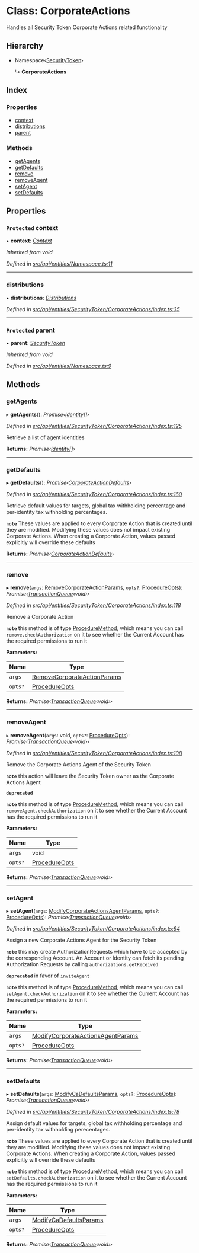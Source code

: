 # Class: CorporateActions

Handles all Security Token Corporate Actions related functionality

## Hierarchy

* Namespace‹[SecurityToken](securitytoken.md)›

  ↳ **CorporateActions**

## Index

### Properties

* [context](corporateactions.md#protected-context)
* [distributions](corporateactions.md#distributions)
* [parent](corporateactions.md#protected-parent)

### Methods

* [getAgents](corporateactions.md#getagents)
* [getDefaults](corporateactions.md#getdefaults)
* [remove](corporateactions.md#remove)
* [removeAgent](corporateactions.md#removeagent)
* [setAgent](corporateactions.md#setagent)
* [setDefaults](corporateactions.md#setdefaults)

## Properties

### `Protected` context

• **context**: *[Context](context.md)*

*Inherited from void*

*Defined in [src/api/entities/Namespace.ts:11](https://github.com/PolymathNetwork/polymesh-sdk/blob/44d12f59/src/api/entities/Namespace.ts#L11)*

___

###  distributions

• **distributions**: *[Distributions](distributions.md)*

*Defined in [src/api/entities/SecurityToken/CorporateActions/index.ts:35](https://github.com/PolymathNetwork/polymesh-sdk/blob/44d12f59/src/api/entities/SecurityToken/CorporateActions/index.ts#L35)*

___

### `Protected` parent

• **parent**: *[SecurityToken](securitytoken.md)*

*Inherited from void*

*Defined in [src/api/entities/Namespace.ts:9](https://github.com/PolymathNetwork/polymesh-sdk/blob/44d12f59/src/api/entities/Namespace.ts#L9)*

## Methods

###  getAgents

▸ **getAgents**(): *Promise‹[Identity](identity.md)[]›*

*Defined in [src/api/entities/SecurityToken/CorporateActions/index.ts:125](https://github.com/PolymathNetwork/polymesh-sdk/blob/44d12f59/src/api/entities/SecurityToken/CorporateActions/index.ts#L125)*

Retrieve a list of agent identities

**Returns:** *Promise‹[Identity](identity.md)[]›*

___

###  getDefaults

▸ **getDefaults**(): *Promise‹[CorporateActionDefaults](../interfaces/corporateactiondefaults.md)›*

*Defined in [src/api/entities/SecurityToken/CorporateActions/index.ts:160](https://github.com/PolymathNetwork/polymesh-sdk/blob/44d12f59/src/api/entities/SecurityToken/CorporateActions/index.ts#L160)*

Retrieve default values for targets, global tax withholding percentage and per-identity tax withholding percentages.

**`note`** These values are applied to every Corporate Action that is created until they are modified. Modifying these values
  does not impact existing Corporate Actions.
  When creating a Corporate Action, values passed explicitly will override these defaults

**Returns:** *Promise‹[CorporateActionDefaults](../interfaces/corporateactiondefaults.md)›*

___

###  remove

▸ **remove**(`args`: [RemoveCorporateActionParams](../interfaces/removecorporateactionparams.md), `opts?`: [ProcedureOpts](../interfaces/procedureopts.md)): *Promise‹[TransactionQueue](transactionqueue.md)‹void››*

*Defined in [src/api/entities/SecurityToken/CorporateActions/index.ts:118](https://github.com/PolymathNetwork/polymesh-sdk/blob/44d12f59/src/api/entities/SecurityToken/CorporateActions/index.ts#L118)*

Remove a Corporate Action

**`note`** this method is of type [ProcedureMethod](../interfaces/proceduremethod.md), which means you can call `remove.checkAuthorization`
  on it to see whether the Current Account has the required permissions to run it

**Parameters:**

Name | Type |
------ | ------ |
`args` | [RemoveCorporateActionParams](../interfaces/removecorporateactionparams.md) |
`opts?` | [ProcedureOpts](../interfaces/procedureopts.md) |

**Returns:** *Promise‹[TransactionQueue](transactionqueue.md)‹void››*

___

###  removeAgent

▸ **removeAgent**(`args`: void, `opts?`: [ProcedureOpts](../interfaces/procedureopts.md)): *Promise‹[TransactionQueue](transactionqueue.md)‹void››*

*Defined in [src/api/entities/SecurityToken/CorporateActions/index.ts:108](https://github.com/PolymathNetwork/polymesh-sdk/blob/44d12f59/src/api/entities/SecurityToken/CorporateActions/index.ts#L108)*

Remove the Corporate Actions Agent of the Security Token

**`note`** this action will leave the Security Token owner as the Corporate Actions Agent

**`deprecated`** 

**`note`** this method is of type [ProcedureMethod](../interfaces/proceduremethod.md), which means you can call `removeAgent.checkAuthorization`
  on it to see whether the Current Account has the required permissions to run it

**Parameters:**

Name | Type |
------ | ------ |
`args` | void |
`opts?` | [ProcedureOpts](../interfaces/procedureopts.md) |

**Returns:** *Promise‹[TransactionQueue](transactionqueue.md)‹void››*

___

###  setAgent

▸ **setAgent**(`args`: [ModifyCorporateActionsAgentParams](../interfaces/modifycorporateactionsagentparams.md), `opts?`: [ProcedureOpts](../interfaces/procedureopts.md)): *Promise‹[TransactionQueue](transactionqueue.md)‹void››*

*Defined in [src/api/entities/SecurityToken/CorporateActions/index.ts:94](https://github.com/PolymathNetwork/polymesh-sdk/blob/44d12f59/src/api/entities/SecurityToken/CorporateActions/index.ts#L94)*

Assign a new Corporate Actions Agent for the Security Token

**`note`** this may create AuthorizationRequests which have to be accepted by
  the corresponding Account. An Account or Identity can
  fetch its pending Authorization Requests by calling `authorizations.getReceived`

**`deprecated`** in favor of `inviteAgent`

**`note`** this method is of type [ProcedureMethod](../interfaces/proceduremethod.md), which means you can call `setAgent.checkAuthorization`
  on it to see whether the Current Account has the required permissions to run it

**Parameters:**

Name | Type |
------ | ------ |
`args` | [ModifyCorporateActionsAgentParams](../interfaces/modifycorporateactionsagentparams.md) |
`opts?` | [ProcedureOpts](../interfaces/procedureopts.md) |

**Returns:** *Promise‹[TransactionQueue](transactionqueue.md)‹void››*

___

###  setDefaults

▸ **setDefaults**(`args`: [ModifyCaDefaultsParams](../globals.md#modifycadefaultsparams), `opts?`: [ProcedureOpts](../interfaces/procedureopts.md)): *Promise‹[TransactionQueue](transactionqueue.md)‹void››*

*Defined in [src/api/entities/SecurityToken/CorporateActions/index.ts:78](https://github.com/PolymathNetwork/polymesh-sdk/blob/44d12f59/src/api/entities/SecurityToken/CorporateActions/index.ts#L78)*

Assign default values for targets, global tax withholding percentage and per-identity tax withholding perecentages.

**`note`** These values are applied to every Corporate Action that is created until they are modified. Modifying these values
  does not impact existing Corporate Actions.
  When creating a Corporate Action, values passed explicitly will override these defaults

**`note`** this method is of type [ProcedureMethod](../interfaces/proceduremethod.md), which means you can call `setDefaults.checkAuthorization`
  on it to see whether the Current Account has the required permissions to run it

**Parameters:**

Name | Type |
------ | ------ |
`args` | [ModifyCaDefaultsParams](../globals.md#modifycadefaultsparams) |
`opts?` | [ProcedureOpts](../interfaces/procedureopts.md) |

**Returns:** *Promise‹[TransactionQueue](transactionqueue.md)‹void››*
